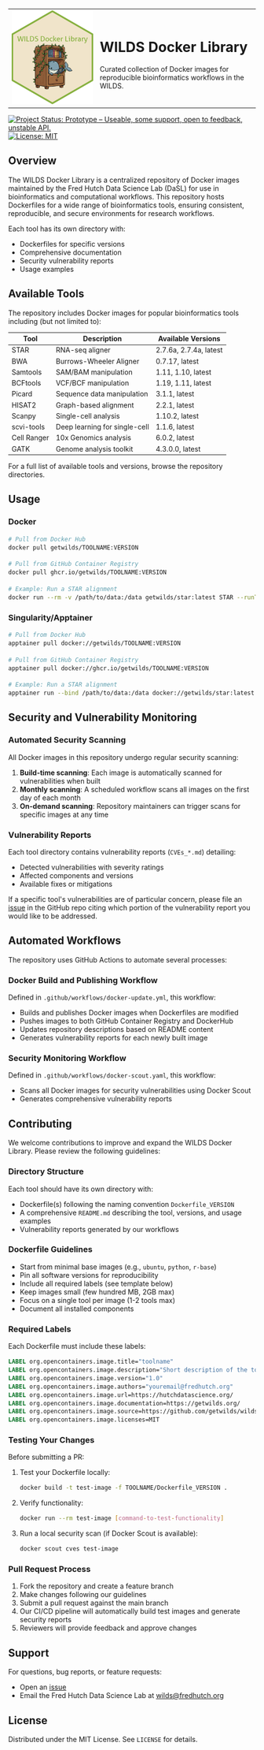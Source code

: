 <table>
<tr>
  <td><img src="wdlib_logo_hex.png" width="400" alt="wilds docker library logo"></td>
  <td>
    <h1>WILDS Docker Library</h1>
    <p>Curated collection of Docker images for reproducible bioinformatics workflows in the WILDS.</p>
  </td>
</tr>
</table>

[![Project Status: Prototype – Useable, some support, open to feedback, unstable API.](https://getwilds.github.io/badges/badges/prototype.svg)](https://getwilds.org/badges/#prototype)
[![License: MIT](https://img.shields.io/badge/License-MIT-yellow.svg)](https://opensource.org/licenses/MIT)

## Overview

The WILDS Docker Library is a centralized repository of Docker images maintained by the Fred Hutch Data Science Lab (DaSL) for use in bioinformatics and computational workflows. This repository hosts Dockerfiles for a wide range of bioinformatics tools, ensuring consistent, reproducible, and secure environments for research workflows.

Each tool has its own directory with:
- Dockerfiles for specific versions
- Comprehensive documentation
- Security vulnerability reports
- Usage examples

## Available Tools

The repository includes Docker images for popular bioinformatics tools including (but not limited to):

| Tool | Description | Available Versions |
|------|-------------|-------------------|
| STAR | RNA-seq aligner | 2.7.6a, 2.7.4a, latest |
| BWA | Burrows-Wheeler Aligner | 0.7.17, latest |
| Samtools | SAM/BAM manipulation | 1.11, 1.10, latest |
| BCFtools | VCF/BCF manipulation | 1.19, 1.11, latest |
| Picard | Sequence data manipulation | 3.1.1, latest |
| HISAT2 | Graph-based alignment | 2.2.1, latest |
| Scanpy | Single-cell analysis | 1.10.2, latest |
| scvi-tools | Deep learning for single-cell | 1.1.6, latest |
| Cell Ranger | 10x Genomics analysis | 6.0.2, latest |
| GATK | Genome analysis toolkit | 4.3.0.0, latest |

For a full list of available tools and versions, browse the repository directories.

## Usage

### Docker

```bash
# Pull from Docker Hub
docker pull getwilds/TOOLNAME:VERSION

# Pull from GitHub Container Registry
docker pull ghcr.io/getwilds/TOOLNAME:VERSION

# Example: Run a STAR alignment
docker run --rm -v /path/to/data:/data getwilds/star:latest STAR --runThreadN 4 --genomeDir /data/genome --readFilesIn /data/reads_1.fq /data/reads_2.fq --outFileNamePrefix /data/output/
```

### Singularity/Apptainer

```bash
# Pull from Docker Hub
apptainer pull docker://getwilds/TOOLNAME:VERSION

# Pull from GitHub Container Registry
apptainer pull docker://ghcr.io/getwilds/TOOLNAME:VERSION

# Example: Run a STAR alignment
apptainer run --bind /path/to/data:/data docker://getwilds/star:latest STAR --runThreadN 4 --genomeDir /data/genome --readFilesIn /data/reads_1.fq /data/reads_2.fq --outFileNamePrefix /data/output/
```

## Security and Vulnerability Monitoring

### Automated Security Scanning

All Docker images in this repository undergo regular security scanning:

1. **Build-time scanning**: Each image is automatically scanned for vulnerabilities when built
2. **Monthly scanning**: A scheduled workflow scans all images on the first day of each month
3. **On-demand scanning**: Repository maintainers can trigger scans for specific images at any time

### Vulnerability Reports

Each tool directory contains vulnerability reports (`CVEs_*.md`) detailing:
- Detected vulnerabilities with severity ratings
- Affected components and versions
- Available fixes or mitigations

If a specific tool's vulnerabilities are of particular concern, please file an [issue](https://github.com/getwilds/wilds-docker-library/issues) in the GitHub repo citing which portion of the vulnerability report you would like to be addressed.

## Automated Workflows

The repository uses GitHub Actions to automate several processes:

### Docker Build and Publishing Workflow

Defined in `.github/workflows/docker-update.yml`, this workflow:
- Builds and publishes Docker images when Dockerfiles are modified
- Pushes images to both GitHub Container Registry and DockerHub
- Updates repository descriptions based on README content
- Generates vulnerability reports for each newly built image

### Security Monitoring Workflow

Defined in `.github/workflows/docker-scout.yaml`, this workflow:
- Scans all Docker images for security vulnerabilities using Docker Scout
- Generates comprehensive vulnerability reports

## Contributing

We welcome contributions to improve and expand the WILDS Docker Library. Please review the following guidelines:

### Directory Structure

Each tool should have its own directory with:
- Dockerfile(s) following the naming convention `Dockerfile_VERSION`
- A comprehensive `README.md` describing the tool, versions, and usage examples
- Vulnerability reports generated by our workflows

### Dockerfile Guidelines

- Start from minimal base images (e.g., `ubuntu`, `python`, `r-base`)
- Pin all software versions for reproducibility
- Include all required labels (see template below)
- Keep images small (few hundred MB, 2GB max)
- Focus on a single tool per image (1-2 tools max)
- Document all installed components

### Required Labels

Each Dockerfile must include these labels:

```dockerfile
LABEL org.opencontainers.image.title="toolname"
LABEL org.opencontainers.image.description="Short description of the tool and its purpose"
LABEL org.opencontainers.image.version="1.0"
LABEL org.opencontainers.image.authors="youremail@fredhutch.org"
LABEL org.opencontainers.image.url=https://hutchdatascience.org/
LABEL org.opencontainers.image.documentation=https://getwilds.org/
LABEL org.opencontainers.image.source=https://github.com/getwilds/wilds-docker-library
LABEL org.opencontainers.image.licenses=MIT
```

### Testing Your Changes

Before submitting a PR:

1. Test your Dockerfile locally:
   ```bash
   docker build -t test-image -f TOOLNAME/Dockerfile_VERSION .
   ```

2. Verify functionality:
   ```bash
   docker run --rm test-image [command-to-test-functionality]
   ```

3. Run a local security scan (if Docker Scout is available):
   ```bash
   docker scout cves test-image
   ```

### Pull Request Process

1. Fork the repository and create a feature branch
2. Make changes following our guidelines
3. Submit a pull request against the main branch
4. Our CI/CD pipeline will automatically build test images and generate security reports
5. Reviewers will provide feedback and approve changes

## Support

For questions, bug reports, or feature requests:
- Open an [issue](https://github.com/getwilds/wilds-docker-library/issues)
- Email the Fred Hutch Data Science Lab at wilds@fredhutch.org

## License

Distributed under the MIT License. See `LICENSE` for details.

